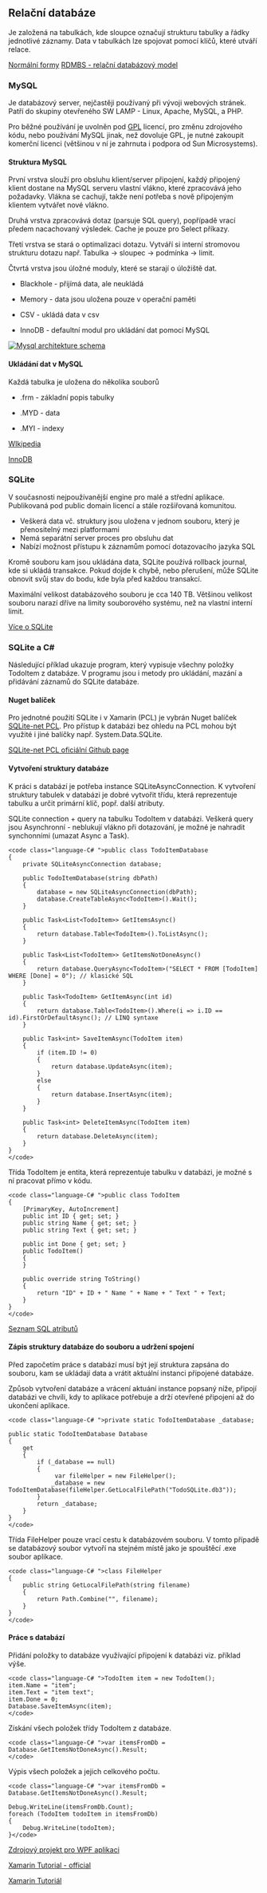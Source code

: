 ## Relační databáze

 Je založená na tabulkách, kde sloupce označují strukturu tabulky a řádky jednotlivé záznamy. Data v tabulkách lze spojovat pomocí klíčů, které utváří relace. 

[Normální formy](http://programujte.com/clanek/2008071900-normalizace-relacnich-databazi/)
[RDMBS - relační databázový model](https://www.tutorialspoint.com/mysql/mysql-introduction.htm)

### MySQL

 Je databázový server, nejčastěji používaný při vývoji webových stránek. Patří do skupiny otevřeného SW LAMP - Linux, Apache, MySQL, a PHP. 

 Pro běžné používání je uvolněn pod [GPL](https://cs.wikipedia.org/wiki/GNU_General_Public_License) licencí, pro změnu zdrojového kódu, nebo používání MySQL jinak, než dovoluje GPL, je nutné zakoupit komerční licenci (většinou v ní je zahrnuta i podpora od Sun Microsystems). 

#### Struktura MySQL

 První vrstva slouží pro obsluhu klient/server připojení, každý připojený klient dostane na MySQL serveru vlastní vlákno, které zpracovává jeho požadavky. Vlákna se cachují, takže není potřeba s nově připojeným klientem vytvářet nové vlákno. 

 Druhá vrstva zpracovává dotaz (parsuje SQL query), popřípadě vrací předem nacachovaný výsledek. Cache je pouze pro Select příkazy. 

 Třetí vrstva se stará o optimalizaci dotazu. Vytváří si interní stromovou strukturu dotazu např. Tabulka -> sloupec -> podmínka -> limit. 

 Čtvrtá vrstva jsou úložné moduly, které se starají o úložiště dat. 

*   Blackhole - přijímá data, ale neukládá

*   Memory - data jsou uložena pouze v operační paměti

*   CSV - ukládá data v csv

*   InnoDB - defaultní modul pro ukládání dat pomocí MySQL

[![Mysql architekture schema](https://upload.wikimedia.org/wikipedia/commons/7/78/Mysql_architekture_schema.png)](https://commons.wikimedia.org/wiki/File%3AMysql_architekture_schema.png "By Clary.Aldringen (Own work) [Public domain], via Wikimedia Commons")

#### Ukládání dat v MySQL

 Každá tabulka je uložena do několika souborů 

*   .frm - základní popis tabulky

*   .MYD - data

*   .MYI - indexy

[WIkipedia](https://cs.wikipedia.org/wiki/MySQL)

[InnoDB](https://cs.wikipedia.org/wiki/InnoDB)

### SQLite

 V současnosti nejpoužívanější engine pro malé a střední aplikace. Publikovaná pod public domain licencí a stále rozšiřovaná komunitou. 

*   Veškerá data vč. struktury jsou uložena v jednom souboru, který je přenositelný mezi platformami
*   Nemá separátní server proces pro obsluhu dat
*   Nabízí možnost přístupu k záznamům pomocí dotazovacího jazyka SQL

 Kromě souboru kam jsou ukládána data, SQLite používá rollback journal, kde si ukládá transakce. Pokud dojde k chybě, nebo přerušení, může SQLite obnovit svůj stav do bodu, kde byla před každou transakcí. 

 Maximální velikost databázového souboru je cca 140 TB. Většinou velikost souboru narazí dříve na limity souborového systému, než na vlastní interní limit. 

[Více o SQLite](http://www.sqlite.org/about.html)

### SQLite a C#

 Následující příklad ukazuje program, který vypisuje všechny položky TodoItem z databáze. V programu jsou i metody pro ukládání, mazání a přidávání záznamů do SQLite databáze. 

#### Nuget balíček

 Pro jednotné použití SQLite i v Xamarin (PCL) je vybrán Nuget balíček [SQLite-net PCL](https://www.nuget.org/packages/sqlite-net-pcl/). Pro přístup k databázi bez ohledu na PCL mohou být využité i jiné balíčky např. System.Data.SQLite. 

[SQLite-net PCL oficiální Github page](https://github.com/praeclarum/sqlite-net)

#### Vytvoření struktury databáze

 K práci s databází je potřeba instance SQLiteAsyncConnection. K vytvoření struktury tabulek v databázi je dobré vytvořit třídu, která reprezentuje tabulku a určit primární klíč, popř. další atributy. 

 SQLite connection + query na tabulku TodoItem v databázi. Veškerá query jsou Asynchronní - neblukují vlákno při dotazování, je možné je nahradit synchonními (umazat Async a Task). 

    <code class="language-C# ">public class TodoItemDatabase
    {
        private SQLiteAsyncConnection database;

        public TodoItemDatabase(string dbPath)
        {
            database = new SQLiteAsyncConnection(dbPath);
            database.CreateTableAsync<TodoItem>().Wait();
        }

        public Task<List<TodoItem>> GetItemsAsync()
        {
            return database.Table<TodoItem>().ToListAsync();
        }

        public Task<List<TodoItem>> GetItemsNotDoneAsync()
        {
            return database.QueryAsync<TodoItem>("SELECT * FROM [TodoItem] WHERE [Done] = 0"); // klasické SQL
        }

        public Task<TodoItem> GetItemAsync(int id)
        {
            return database.Table<TodoItem>().Where(i => i.ID == id).FirstOrDefaultAsync(); // LINQ syntaxe
        }

        public Task<int> SaveItemAsync(TodoItem item)
        {
            if (item.ID != 0)
            {
                return database.UpdateAsync(item);
            }
            else
            {
                return database.InsertAsync(item);
            }
        }

        public Task<int> DeleteItemAsync(TodoItem item)
        {
            return database.DeleteAsync(item);
        }
    }
    </code>

 Třída TodoItem je entita, která reprezentuje tabulku v databázi, je možné s ní pracovat přímo v kódu. 

    <code class="language-C# ">public class TodoItem
    {
        [PrimaryKey, AutoIncrement]
        public int ID { get; set; }
        public string Name { get; set; }
        public string Text { get; set; }

        public int Done { get; set; }
        public TodoItem()
        {
        }

        public override string ToString()
        {
            return "ID" + ID + " Name " + Name + " Text " + Text;
        }
    }
    </code>

[ Seznam SQL atributů ](https://github.com/oysteinkrog/SQLite.Net-PCL/tree/master/src/SQLite.Net/Attributes)

#### Zápis struktury databáze do souboru a udržení spojení

 Před započetím práce s databází musí být její struktura zapsána do souboru, kam se ukládají data a vrátit aktuální instanci připojené databáze. 

 Způsob vytvoření databáze a vrácení aktuání instance popsaný níže, připojí databázi ve chvíli, kdy to aplikace potřebuje a drží otevřené připojení až do ukončení aplikace. 

    <code class="language-C# ">private static TodoItemDatabase _database;

    public static TodoItemDatabase Database
    {
        get
        {
            if (_database == null)
            {
                 var fileHelper = new FileHelper();
                _database = new TodoItemDatabase(fileHelper.GetLocalFilePath("TodoSQLite.db3"));
            }
            return _database;
        }
    }
    </code>

 Třída FileHelper pouze vrací cestu k databázovém souboru. V tomto případě se databázový soubor vytvoří na stejném místě jako je spouštěcí .exe soubor aplikace. 

    <code class="language-C# ">class FileHelper
    {
        public string GetLocalFilePath(string filename)
        {
            return Path.Combine("", filename);
        }
    }
    </code>

#### Práce s databází

 Přidání položky to databáze využívající připojení k databázi viz. příklad výše. 

    <code class="language-C# ">TodoItem item = new TodoItem();
    item.Name = "item";
    item.Text = "item text";
    item.Done = 0;
    Database.SaveItemAsync(item);
    </code>

 Získání všech položek třídy TodoItem z databáze. 

    <code class="language-C# ">var itemsFromDb = Database.GetItemsNotDoneAsync().Result;
    </code>

 Výpis všech položek a jejich celkového počtu. 

    <code class="language-C# ">var itemsFromDb = Database.GetItemsNotDoneAsync().Result;

    Debug.WriteLine(itemsFromDb.Count);
    foreach (TodoItem todoItem in itemsFromDb)
    {
        Debug.WriteLine(todoItem);
    }</code>

[Zdrojový projekt pro WPF aplikaci](https://github.com/malyda/WPF-SQLite.git)

[Xamarin Tutorial - official](https://developer.xamarin.com/guides/xamarin-forms/working-with/databases/)

[Xamarin Tutoriál](https://developer.xamarin.com/guides/xamarin-forms/working-with/databases/)